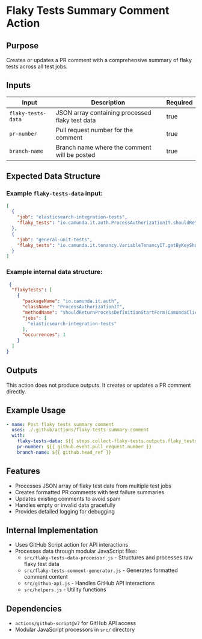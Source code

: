 # Flaky Tests Summary Comment Action

## Purpose

Creates or updates a PR comment with a comprehensive summary of flaky tests across all test jobs.

## Inputs

| Input              | Description                                      | Required |
|--------------------|--------------------------------------------------|----------|
| `flaky-tests-data` | JSON array containing processed flaky test data | true     |
| `pr-number`        | Pull request number for the comment             | true     |
| `branch-name`      | Branch name where the comment will be posted    | true     |

## Expected Data Structure

### Example `flaky-tests-data` input:
```json
[
  {
    "job": "elasticsearch-integration-tests",
    "flaky_tests": "io.camunda.it.auth.ProcessAuthorizationIT.shouldReturnProcessDefinitionStartForm(CamundaClient, CamundaClient)"
  },
  {
    "job": "general-unit-tests",
    "flaky_tests": "io.camunda.it.tenancy.VariableTenancyIT.getByKeyShouldReturnTenantOwnedVariable(CamundaClient, CamundaClient) io.camunda.it.tenancy.VariableTenancyIT.shouldReturnOnlyTenantAVariables(CamundaClient)"
  }
]
```

### Example internal data structure:
```json
 {
  "flakyTests": [
    {
      "packageName": "io.camunda.it.auth",
      "className": "ProcessAuthorizationIT",
      "methodName": "shouldReturnProcessDefinitionStartForm(CamundaClient, CamundaClient)",
      "jobs": [
        "elasticsearch-integration-tests"
      ],
      "occurrences": 1
    }
  ]
}
```

## Outputs
This action does not produce outputs. It creates or updates a PR comment directly.


## Example Usage

```yaml
- name: Post flaky tests summary comment
  uses: ./.github/actions/flaky-tests-summary-comment
  with:
    flaky-tests-data: ${{ steps.collect-flaky-tests.outputs.flaky_tests_data }}
    pr-number: ${{ github.event.pull_request.number }}
    branch-name: ${{ github.head_ref }}
```

## Features
- Processes JSON array of flaky test data from multiple test jobs
- Creates formatted PR comments with test failure summaries
- Updates existing comments to avoid spam
- Handles empty or invalid data gracefully
- Provides detailed logging for debugging

## Internal Implementation
- Uses GitHub Script action for API interactions
- Processes data through modular JavaScript files:
  - `src/flaky-tests-data-processor.js` - Structures and processes raw flaky test data
  - `src/flaky-tests-comment-generator.js` - Generates formatted comment content
  - `src/github-api.js` - Handles GitHub API interactions
  - `src/helpers.js` - Utility functions

## Dependencies

- `actions/github-script@v7` for GitHub API access
- Modular JavaScript processors in `src/` directory
